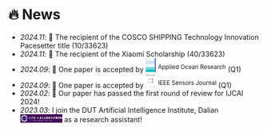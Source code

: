 # 🔥 News
- *2024.11*: 🎉 The recipient of the COSCO SHIPPING Technology Innovation Pacesetter title (10/33623)
- *2024.11*: 🎉 The recipient of the Xiaomi Scholarship (40/33623)
- *2024.09*: 🎉 One paper is accepted by <img src='./images/apor.png' style='width: 1.5em;'> <sup>Applied Ocean Research</sup> (Q1) 
- *2024.09*: 🎉 One paper is accepted by <img src='./images/JS.png' style='width: 1.5em;'> <sup>IEEE Sensors Journal</sup> (Q1)
- *2024.02*: 🎉 Our paper has passed the first round of review for IJCAI 2024!
- *2023.03*: I join the DUT Artificial Intelligence Institute, Dalian <img src='./images/dutAI.png' style='width: 6em;'> as a research assistant!
